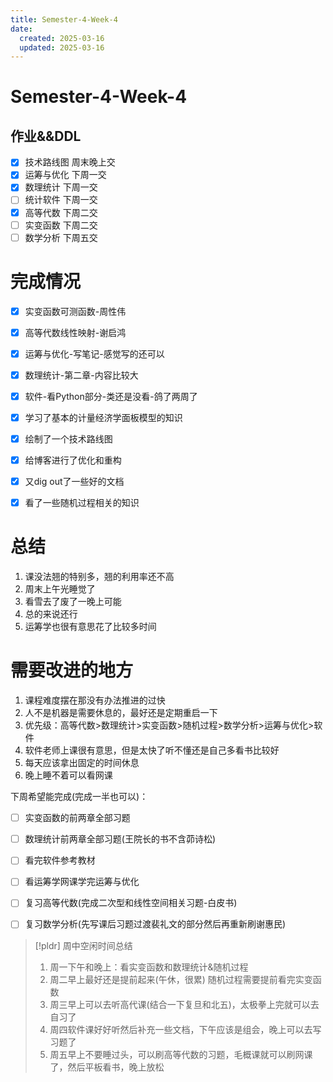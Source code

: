```yaml
---
title: Semester-4-Week-4
date: 
  created: 2025-03-16
  updated: 2025-03-16
---
```

# Semester-4-Week-4

## 作业&&DDL

- [x] 技术路线图 周末晚上交
- [x] 运筹与优化 下周一交
- [x] 数理统计 下周一交
- [ ] 统计软件 下周一交
- [x] 高等代数 下周二交
- [ ] 实变函数 下周二交
- [ ] 数学分析 下周五交

# 完成情况

- [x] 实变函数可测函数-周性伟
- [x] 高等代数线性映射-谢启鸿
- [x] 运筹与优化-写笔记-感觉写的还可以
- [x] 数理统计-第二章-内容比较大
- [x] 软件-看Python部分-类还是没看-鸽了两周了
- [x] 学习了基本的计量经济学面板模型的知识
- [x] 绘制了一个技术路线图
- [x] 给博客进行了优化和重构
- [x] 又dig out了一些好的文档
- [x] 看了一些随机过程相关的知识



# 总结

1. 课没法翘的特别多，翘的利用率还不高
2. 周末上午光睡觉了
3. 看雪去了废了一晚上可能
4. 总的来说还行
5. 运筹学也很有意思花了比较多时间


# 需要改进的地方

1. 课程难度摆在那没有办法推进的过快
2. 人不是机器是需要休息的，最好还是定期重启一下
3. 优先级：高等代数>数理统计>实变函数>随机过程>数学分析>运筹与优化>软件
4. 软件老师上课很有意思，但是太快了听不懂还是自己多看书比较好
5. 每天应该拿出固定的时间休息
6. 晚上睡不着可以看网课

下周希望能完成(完成一半也可以)：

- [ ] 实变函数的前两章全部习题
- [ ] 数理统计前两章全部习题(王院长的书不含茆诗松)
- [ ] 看完软件参考教材
- [ ] 看运筹学网课学完运筹与优化
- [ ] 复习高等代数(完成二次型和线性空间相关习题-白皮书)
- [ ] 复习数学分析(先写课后习题过渡裴礼文的部分然后再重新刷谢惠民)


> [!pldr] 周中空闲时间总结
> 1. 周一下午和晚上：看实变函数和数理统计&随机过程
> 2. 周二早上最好还是提前起来(午休，很累) 随机过程需要提前看完实变函数
> 3. 周三早上可以去听高代课(结合一下复旦和北五)，太极拳上完就可以去自习了
> 4. 周四软件课好好听然后补充一些文档，下午应该是组会，晚上可以去写习题了
> 5. 周五早上不要睡过头，可以刷高等代数的习题，毛概课就可以刷网课了，然后平板看书，晚上放松








































